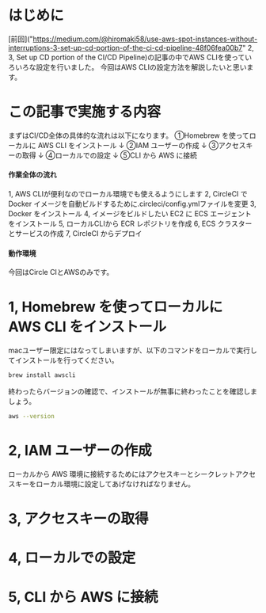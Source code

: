# はじめに
[前回]("https://medium.com/@hiromaki58/use-aws-spot-instances-without-interruptions-3-set-up-cd-portion-of-the-ci-cd-pipeline-48f06fea00b7" 2, 3, Set up CD portion of the CI/CD Pipeline)の記事の中でAWS CLIを使っていろいろな設定を行いました。
今回はAWS CLIの設定方法を解説したいと思います。
# この記事で実施する内容
まずはCI/CD全体の具体的な流れは以下になります。
①Homebrew を使ってローカルに AWS CLI をインストール
   ↓
②IAM ユーザーの作成
   ↓
③アクセスキーの取得
   ↓
④ローカルでの設定
   ↓
⑤CLI から AWS に接続
#### 作業全体の流れ
1, AWS CLIが便利なのでローカル環境でも使えるようにします
2, CircleCI で Docker イメージを自動ビルドするために.circleci/config.ymlファイルを変更
3, Docker をインストール
4, イメージをビルドしたい EC2 に ECS エージェントをインストール
5, ローカルCLIから ECR レポジトリを作成
6, ECS クラスターとサービスの作成
7, CircleCI からデプロイ
#### 動作環境
今回はCircle CIとAWSのみです。
# 1, Homebrew を使ってローカルに AWS CLI をインストール
macユーザー限定にはなってしまいますが、以下のコマンドをローカルで実行してインストールを行ってください。
```bash
brew install awscli
```
終わったらバージョンの確認で、インストールが無事に終わったことを確認しましょう。
```bash
aws --version
```
# 2, IAM ユーザーの作成
ローカルから AWS 環境に接続するためにはアクセスキーとシークレットアクセスキーをローカル環境に設定してあげなければなりません。

# 3, アクセスキーの取得

# 4, ローカルでの設定

# 5, CLI から AWS に接続
